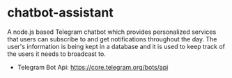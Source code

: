 # chatbot-assistant

A node.js based Telegram chatbot which provides personalized services that users can subscribe to and get notifications throughout the day. The user's information is being kept in a database and it is used to keep track of the users it needs to broadcast to.

- Telegram Bot Api: https://core.telegram.org/bots/api
